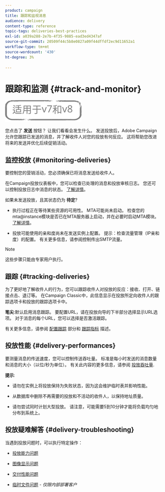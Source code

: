 ```yaml
---
product: campaign
title: 跟踪和监视消息
audience: delivery
content-type: reference
topic-tags: deliveries-best-practices
exl-id: a039a288-2e7b-4f35-9885-ead3ed4347af
source-git-commit: 20509f44c5b8e0827a09f44dffdf2ec9d11652a1
workflow-type: tm+mt
source-wordcount: '430'
ht-degree: 3%

---
```


# 跟踪和监测 {#track-and-monitor}

![](../../assets/common.svg)

您点击了 **发送** 按钮？ 让我们看看会发生什么。 发送投放后，Adobe Campaign允许您跟踪已发送的消息，并了解收件人对您的投放有何反应。 这将帮助您改进将来的发送并优化后续促销活动。

## 监控投放 {#monitoring-deliveries}

要控制您的营销活动，您必须确保已将消息发送给收件人。

在Campaign投放仪表板中，您可以检查已处理的消息和投放审核日志。
您还可以控制投放日志中消息的状态。 [了解详情](about-delivery-monitoring.md)。

如果未发送投放，且其状态仍为 **待定**?

* 执行过程正在等待某些资源的可用性。 MTA可能尚未启动。
检查您的mta@instance模块是否已在MTA服务器上启动，并在必要时启动MTA模块。 [了解详情](../../production/using/administration.md)。

* 投放可能使用的亲和度尚未在发送实例上配置。
提示：检查流量管理（IP亲和度）的配置。 有关更多信息，请参阅控制传出SMTP流量。

>[!NOTE]
>
>这些步骤只能由专家用户执行。

## 跟踪 {#tracking-deliveries}

为了更好地了解收件人的行为，您可以跟踪收件人对投放的反应：接收、打开、链接点击、退订等。 在Campaign Classic中，此信息显示在投放所定向收件人的跟踪选项卡和投放的跟踪选项卡中。

**笔尖**:默认启用消息跟踪。 要配置URL，请在投放向导的下半部分选择显示URL选项。 对于消息的每个URL，您可以选择是否激活跟踪。

有关更多信息，请参阅 [配置跟踪](how-to-configure-tracked-links.md) 部分和 [跟踪指标](../../reporting/using/delivery-reports.md#tracking-indicators) 描述。

## 投放性能 {#delivery-performances}

要测量消息的传送速度，您可以控制传送吞吐量。 标准是每小时发送的消息数量和消息的大小（以位/秒为单位）。 有关此内容的更多信息，请参阅 [投放吞吐量](../../reporting/using/global-reports.md#delivery-throughput).

**提示**:

* 请勿在实例上将投放保持为失败状态，因为这会维护临时表并影响性能。

* 从数据库中删除不再需要的投放和不活动的收件人，以保持地址质量。

* 请勿尝试同时计划大型投放。 请注意，可能需要5到10分钟才能将负载均匀地分布到系统上。

## 投放疑难解答 {#delivery-troubleshooting}

当遇到投放问题时，可以执行特定操作：

* [投放能力问题](../../production/using/performance-and-throughput-issues.md#deliverability_issues)

* [图像显示问题](../../production/using/image-display-issues.md)

* [交付性能问题](delivery-performances.md)

* [临时文件问题](../../production/using/temporary-files.md) - *仅限内部部署客户*
